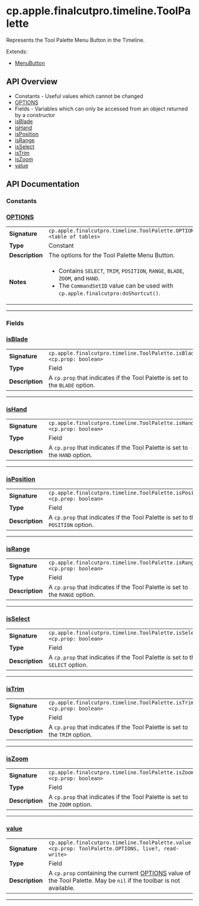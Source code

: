 # cp.apple.finalcutpro.timeline.ToolPalette

Represents the Tool Palette Menu Button in the Timeline.

Extends:
 * [MenuButton](cp.ui.MenuButton.md)

## API Overview
* Constants - Useful values which cannot be changed
 * [OPTIONS](#OPTIONS)
* Fields - Variables which can only be accessed from an object returned by a constructor
 * [isBlade](#isBlade)
 * [isHand](#isHand)
 * [isPosition](#isPosition)
 * [isRange](#isRange)
 * [isSelect](#isSelect)
 * [isTrim](#isTrim)
 * [isZoom](#isZoom)
 * [value](#value)

## API Documentation

### Constants


### [OPTIONS](#OPTIONS)

|                                             |                                                                                     |
| --------------------------------------------|-------------------------------------------------------------------------------------|
| **Signature**                               | `cp.apple.finalcutpro.timeline.ToolPalette.OPTIONS <table of tables>`                                                                    |
| **Type**                                    | Constant                                                                     |
| **Description**                             | The options for the Tool Palette Menu Button.                                                                     |
| **Notes**                                   | <ul><li>Contains `SELECT`, `TRIM`, `POSITION`, `RANGE`, `BLADE`, `ZOOM`, and `HAND`.</li><li>The `CommandSetID` value can be used with `cp.apple.finalcutpro:doShortcut()`.</li></ul>                |

---
### Fields


### [isBlade](#isBlade)

|                                             |                                                                                     |
| --------------------------------------------|-------------------------------------------------------------------------------------|
| **Signature**                               | `cp.apple.finalcutpro.timeline.ToolPalette.isBlade <cp.prop: boolean>`                                                                    |
| **Type**                                    | Field                                                                     |
| **Description**                             | A `cp.prop` that indicates if the Tool Palette is set to the `BLADE` option.                                                                     |

---

### [isHand](#isHand)

|                                             |                                                                                     |
| --------------------------------------------|-------------------------------------------------------------------------------------|
| **Signature**                               | `cp.apple.finalcutpro.timeline.ToolPalette.isHand <cp.prop: boolean>`                                                                    |
| **Type**                                    | Field                                                                     |
| **Description**                             | A `cp.prop` that indicates if the Tool Palette is set to the `HAND` option.                                                                     |

---

### [isPosition](#isPosition)

|                                             |                                                                                     |
| --------------------------------------------|-------------------------------------------------------------------------------------|
| **Signature**                               | `cp.apple.finalcutpro.timeline.ToolPalette.isPosition <cp.prop: boolean>`                                                                    |
| **Type**                                    | Field                                                                     |
| **Description**                             | A `cp.prop` that indicates if the Tool Palette is set to the `POSITION` option.                                                                     |

---

### [isRange](#isRange)

|                                             |                                                                                     |
| --------------------------------------------|-------------------------------------------------------------------------------------|
| **Signature**                               | `cp.apple.finalcutpro.timeline.ToolPalette.isRange <cp.prop: boolean>`                                                                    |
| **Type**                                    | Field                                                                     |
| **Description**                             | A `cp.prop` that indicates if the Tool Palette is set to the `RANGE` option.                                                                     |

---

### [isSelect](#isSelect)

|                                             |                                                                                     |
| --------------------------------------------|-------------------------------------------------------------------------------------|
| **Signature**                               | `cp.apple.finalcutpro.timeline.ToolPalette.isSelect <cp.prop: boolean>`                                                                    |
| **Type**                                    | Field                                                                     |
| **Description**                             | A `cp.prop` that indicates if the Tool Palette is set to the `SELECT` option.                                                                     |

---

### [isTrim](#isTrim)

|                                             |                                                                                     |
| --------------------------------------------|-------------------------------------------------------------------------------------|
| **Signature**                               | `cp.apple.finalcutpro.timeline.ToolPalette.isTrim <cp.prop: boolean>`                                                                    |
| **Type**                                    | Field                                                                     |
| **Description**                             | A `cp.prop` that indicates if the Tool Palette is set to the `TRIM` option.                                                                     |

---

### [isZoom](#isZoom)

|                                             |                                                                                     |
| --------------------------------------------|-------------------------------------------------------------------------------------|
| **Signature**                               | `cp.apple.finalcutpro.timeline.ToolPalette.isZoom <cp.prop: boolean>`                                                                    |
| **Type**                                    | Field                                                                     |
| **Description**                             | A `cp.prop` that indicates if the Tool Palette is set to the `ZOOM` option.                                                                     |

---

### [value](#value)

|                                             |                                                                                     |
| --------------------------------------------|-------------------------------------------------------------------------------------|
| **Signature**                               | `cp.apple.finalcutpro.timeline.ToolPalette.value <cp.prop: ToolPalette.OPTIONS, live?, read-write>`                                                                    |
| **Type**                                    | Field                                                                     |
| **Description**                             | A `cp.prop` containing the current [OPTIONS](#OPTIONS) value of the Tool Palette. May be `nil` if the toolbar is not available.                                                                     |

---
